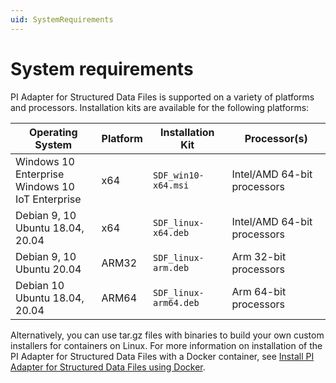 ```yaml
---
uid: SystemRequirements
---
```


# System requirements

PI Adapter for Structured Data Files is supported on a variety of platforms and processors. Installation kits are available for the following platforms:

| Operating System | Platform | Installation Kit | Processor(s) |
|-------------------|-------------|----------------------------------|-------------|
| Windows 10 Enterprise <br>Windows 10 IoT Enterprise | x64 | `SDF_win10-x64.msi`     | Intel/AMD 64-bit processors |
| Debian 9, 10 <br>Ubuntu 18.04, 20.04 | x64 | `SDF_linux-x64.deb`     | Intel/AMD 64-bit processors |
| Debian 9, 10 <br>Ubuntu 20.04 | ARM32 | `SDF_linux-arm.deb`  | Arm 32-bit processors |
| Debian 10 <br>Ubuntu 18.04, 20.04 | ARM64 | `SDF_linux-arm64.deb`  | Arm 64-bit processors |

Alternatively, you can use tar.gz files with binaries to build your own custom installers for containers on Linux. For more information on installation of the PI Adapter for Structured Data Files with a Docker container, see [Install PI Adapter for Structured Data Files using Docker](xref:InstallPIAdapterForSDFUsingDocker).

